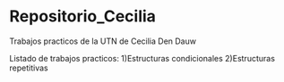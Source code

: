 # Repositorio_Cecilia
Trabajos practicos de la UTN de Cecilia Den Dauw

Listado de trabajos practicos:
1)Estructuras condicionales
2)Estructuras repetitivas